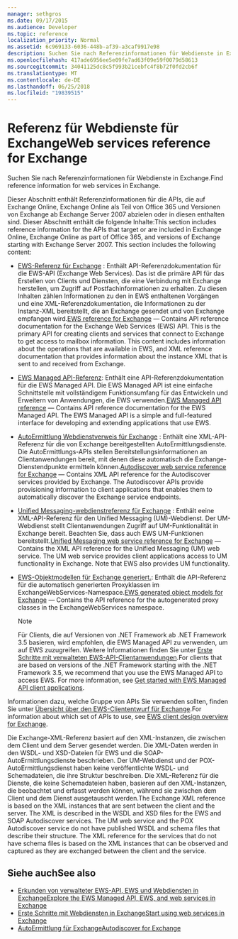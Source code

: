 ```yaml
---
manager: sethgros
ms.date: 09/17/2015
ms.audience: Developer
ms.topic: reference
localization_priority: Normal
ms.assetid: 6c969133-6036-448b-af39-a3caf9917e98
description: Suchen Sie nach Referenzinformationen für Webdienste in Exchange.
ms.openlocfilehash: 417ade6956ee5e09fe7ad63f09e59f0079d58613
ms.sourcegitcommit: 34041125dc8c5f993b21cebfc4f8b72f0fd2cb6f
ms.translationtype: MT
ms.contentlocale: de-DE
ms.lasthandoff: 06/25/2018
ms.locfileid: "19839515"
---
```

# <a name="web-services-reference-for-exchange"></a><span data-ttu-id="a482e-102">Referenz für Webdienste für Exchange</span><span class="sxs-lookup"><span data-stu-id="a482e-102">Web services reference for Exchange</span></span>

<span data-ttu-id="a482e-103">Suchen Sie nach Referenzinformationen für Webdienste in Exchange.</span><span class="sxs-lookup"><span data-stu-id="a482e-103">Find reference information for web services in Exchange.</span></span>
  
<span data-ttu-id="a482e-p101">Dieser Abschnitt enthält Referenzinformationen für die APIs, die auf Exchange Online, Exchange Online als Teil von Office 365 und Versionen von Exchange ab Exchange Server 2007 abzielen oder in diesen enthalten sind. Dieser Abschnitt enthält die folgende Inhalte:</span><span class="sxs-lookup"><span data-stu-id="a482e-p101">This section includes reference information for the APIs that target or are included in Exchange Online, Exchange Online as part of Office 365, and versions of Exchange starting with Exchange Server 2007. This section includes the following content:</span></span>
  
- <span data-ttu-id="a482e-p102">[EWS-Referenz für Exchange](ews-reference-for-exchange.md) : Enthält API-Referenzdokumentation für die EWS-API (Exchange Web Services). Das ist die primäre API für das Erstellen von Clients und Diensten, die eine Verbindung mit Exchange herstellen, um Zugriff auf Postfachinformationen zu erhalten. Zu diesen Inhalten zählen Informationen zu den in EWS enthaltenen Vorgängen und eine XML-Referenzdokumentation, die Informationen zu der Instanz-XML bereitstellt, die an Exchange gesendet und von Exchange empfangen wird.</span><span class="sxs-lookup"><span data-stu-id="a482e-p102">[EWS reference for Exchange](ews-reference-for-exchange.md) — Contains API reference documentation for the Exchange Web Services (EWS) API. This is the primary API for creating clients and services that connect to Exchange to get access to mailbox information. This content includes information about the operations that are available in EWS, and XML reference documentation that provides information about the instance XML that is sent to and received from Exchange.</span></span> 
    
- <span data-ttu-id="a482e-p103">[EWS Managed API-Referenz](http://msdn.microsoft.com/library/c6ca36f4-a67c-4e3c-aae7-9ead7b704e15%28Office.15%29.aspx): Enthält eine API-Referenzdokumentation für die EWS Managed API. Die EWS Managed API ist eine einfache Schnittstelle mit vollständigem Funktionsumfang für das Entwickeln und Erweitern von Anwendungen, die EWS verwenden.</span><span class="sxs-lookup"><span data-stu-id="a482e-p103">[EWS Managed API reference](http://msdn.microsoft.com/library/c6ca36f4-a67c-4e3c-aae7-9ead7b704e15%28Office.15%29.aspx) — Contains API reference documentation for the EWS Managed API. The EWS Managed API is a simple and full-featured interface for developing and extending applications that use EWS.</span></span> 
    
- <span data-ttu-id="a482e-p104">[AutoErmittlung Webdienstverweis für Exchange](autodiscover-web-service-reference-for-exchange.md) : Enthält eine XML-API-Referenz für die von Exchange bereitgestellten AutoErmittlungsdienste. Die AutoErmittlungs-APIs stellen Bereitstellungsinformationen an Clientanwendungen bereit, mit denen diese automatisch die Exchange-Dienstendpunkte ermitteln können.</span><span class="sxs-lookup"><span data-stu-id="a482e-p104">[Autodiscover web service reference for Exchange](autodiscover-web-service-reference-for-exchange.md) — Contains XML API reference for the Autodiscover services provided by Exchange. The Autodiscover APIs provide provisioning information to client applications that enables them to automatically discover the Exchange service endpoints.</span></span> 
    
- <span data-ttu-id="a482e-p105">[Unified Messaging-webdienstreferenz für Exchange](unified-messaging-web-service-reference-for-exchange.md) : Enthält eeine XML-API-Referenz für den Unified Messaging (UM)-Webdienst. Der UM-Webdienst stellt Clientanwendungen Zugriff auf UM-Funktionalität in Exchange bereit. Beachten Sie, dass auch EWS UM-Funktionen bereitstellt.</span><span class="sxs-lookup"><span data-stu-id="a482e-p105">[Unified Messaging web service reference for Exchange](unified-messaging-web-service-reference-for-exchange.md) — Contains the XML API reference for the Unified Messaging (UM) web service. The UM web service provides client applications access to UM functionality in Exchange. Note that EWS also provides UM functionality.</span></span> 
    
- <span data-ttu-id="a482e-116">[EWS-Objektmodellen für Exchange generiert.](http://msdn.microsoft.com/library/67d7d831-9c53-46da-80e4-18f562e71284%28Office.15%29.aspx): Enthält die API-Referenz für die automatisch generierten Proxyklassen im ExchangeWebServices-Namespace.</span><span class="sxs-lookup"><span data-stu-id="a482e-116">[EWS generated object models for Exchange](http://msdn.microsoft.com/library/67d7d831-9c53-46da-80e4-18f562e71284%28Office.15%29.aspx) — Contains the API reference for the autogenerated proxy classes in the ExchangeWebServices namespace.</span></span> 
    
    > [!NOTE]
    > <span data-ttu-id="a482e-p106">Für Clients, die auf Versionen von .NET Framework ab .NET Framework 3.5 basieren, wird empfohlen, die EWS Managed API zu verwenden, um auf EWS zuzugreifen. Weitere Informationen finden Sie unter [Erste Schritte mit verwalteten EWS-API-Clientanwendungen](http://msdn.microsoft.com/library/c2267733-6f4f-49e5-9614-1e4a24c3af1a%28Office.15%29.aspx).</span><span class="sxs-lookup"><span data-stu-id="a482e-p106">For clients that are based on versions of the .NET Framework starting with the .NET Framework 3.5, we recommend that you use the EWS Managed API to access EWS. For more information, see [Get started with EWS Managed API client applications](http://msdn.microsoft.com/library/c2267733-6f4f-49e5-9614-1e4a24c3af1a%28Office.15%29.aspx).</span></span> 
  
<span data-ttu-id="a482e-119">Informationen dazu, welche Gruppe von APIs Sie verwenden sollten, finden Sie unter [Übersicht über den EWS-Cliententwurf für Exchange](http://msdn.microsoft.com/library/b26f67aa-7c66-4d7d-98b3-746f26ab37f4%28Office.15%29.aspx).</span><span class="sxs-lookup"><span data-stu-id="a482e-119">For information about which set of APIs to use, see [EWS client design overview for Exchange](http://msdn.microsoft.com/library/b26f67aa-7c66-4d7d-98b3-746f26ab37f4%28Office.15%29.aspx).</span></span>
  
<span data-ttu-id="a482e-p107">Die Exchange-XML-Referenz basiert auf den XML-Instanzen, die zwischen dem Client und dem Server gesendet werden. Die XML-Daten werden in den WSDL- und XSD-Dateien für EWS und die SOAP-AutoErmittlungsdienste beschrieben. Der UM-Webdienst und der POX-AutoErmittlungsdienst haben keine veröffentlichte WSDL- und Schemadateien, die ihre Struktur beschreiben. Die XML-Referenz für die Dienste, die keine Schemadateien haben, basieren auf den XML-Instanzen, die beobachtet und erfasst werden können, während sie zwischen dem Client und dem Dienst ausgetauscht werden.</span><span class="sxs-lookup"><span data-stu-id="a482e-p107">The Exchange XML reference is based on the XML instances that are sent between the client and the server. The XML is described in the WSDL and XSD files for the EWS and SOAP Autodiscover services. The UM web service and the POX Autodiscover service do not have published WSDL and schema files that describe their structure. The XML reference for the services that do not have schema files is based on the XML instances that can be observed and captured as they are exchanged between the client and the service.</span></span>
  
## <a name="see-also"></a><span data-ttu-id="a482e-124">Siehe auch</span><span class="sxs-lookup"><span data-stu-id="a482e-124">See also</span></span>

- [<span data-ttu-id="a482e-125">Erkunden von verwalteter EWS-API, EWS und Webdiensten in Exchange</span><span class="sxs-lookup"><span data-stu-id="a482e-125">Explore the EWS Managed API, EWS, and web services in Exchange</span></span>](../exchange-web-services/explore-the-ews-managed-api-ews-and-web-services-in-exchange.md)
- [<span data-ttu-id="a482e-126">Erste Schritte mit Webdiensten in Exchange</span><span class="sxs-lookup"><span data-stu-id="a482e-126">Start using web services in Exchange</span></span>](../exchange-web-services/start-using-web-services-in-exchange.md)
- [<span data-ttu-id="a482e-127">AutoErmittlung für Exchange</span><span class="sxs-lookup"><span data-stu-id="a482e-127">Autodiscover for Exchange</span></span>](../exchange-web-services/autodiscover-for-exchange.md)
    

